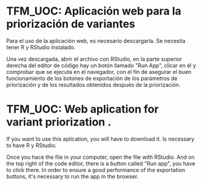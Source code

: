 # TFM_UOC: Aplicación web para la priorización de variantes

Para el uso de la aplicación web, es necesario descargarla. 
Se necesita tener R y RStudio instalado.

Una vez descargada, abrir el archivo con RStudio, en la parte superior derecha del editor de código hay un botón llamado "Run App", clicar en él y comprobar que se ejecuta en el navegador, con el fin de asegurar el buen funcionamiento de los botones de exportación de los parámetros de priorización y de los resultados obtenidos después de la priorización.

# TFM_UOC: Web aplication for variant priorization .

If you want to use this aplication, you will have to download it.
Is necessary to have R y RStudio.

Once you hace the file in your computer, open the file with RStudio. And on the top right of the code editor, there is a button called "Run app", you have to click there. In order to ensure a good performance of the exportation buttons, it's necessary to run the app in the browser.
